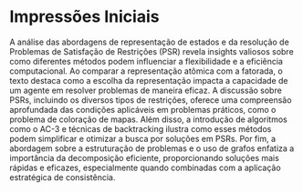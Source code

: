 # Impressões Iniciais

A análise das abordagens de representação de estados e da resolução de Problemas de Satisfação de Restrições (PSR) revela insights valiosos sobre como diferentes métodos podem influenciar a flexibilidade e a eficiência computacional. Ao comparar a representação atômica com a fatorada, o texto destaca como a escolha da representação impacta a capacidade de um agente em resolver problemas de maneira eficaz. A discussão sobre PSRs, incluindo os diversos tipos de restrições, oferece uma compreensão aprofundada das condições aplicáveis em problemas práticos, como o problema de coloração de mapas. Além disso, a introdução de algoritmos como o AC-3 e técnicas de backtracking ilustra como esses métodos podem simplificar e otimizar a busca por soluções em PSRs. Por fim, a abordagem sobre a estruturação de problemas e o uso de grafos enfatiza a importância da decomposição eficiente, proporcionando soluções mais rápidas e eficazes, especialmente quando combinadas com a aplicação estratégica de consistência.
